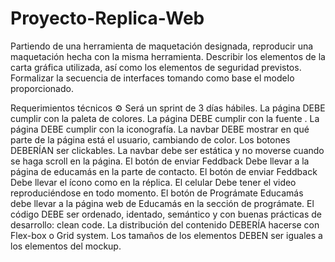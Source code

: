 # Proyecto-Replica-Web
Partiendo de una herramienta de maquetación designada, reproducir una maquetación hecha con la misma herramienta. Describir los elementos de la carta gráfica utilizada, así como los elementos de seguridad previstos. Formalizar la secuencia de interfaces tomando como base el modelo proporcionado.

Requerimientos técnicos ⚙️
Será un sprint de 3 días hábiles.
La página DEBE cumplir con la paleta de colores.
La página DEBE cumplir con la fuente .
La página DEBE cumplir con la iconografía.
La navbar DEBE mostrar en qué parte de la página está el usuario, cambiando de color.
Los botones DEBERÍAN ser clickables.
La navbar debe ser estática y no moverse cuando se haga scroll en la página.
El botón de enviar Feddback Debe llevar a la página de educamás en la parte de contacto.
El botón de enviar Feddback Debe llevar el ícono como en la réplica.
El celular Debe tener el video reproduciéndose en todo momento.
El botón de Prográmate Educamás debe llevar a la página web de Educamás en la sección de prográmate.
El código DEBE ser ordenado, identado, semántico y con buenas prácticas de desarrollo: clean code.
La distribución del contenido DEBERÍA hacerse con Flex-box o Grid system.
Los tamaños de los elementos DEBEN ser iguales a los elementos del mockup.


